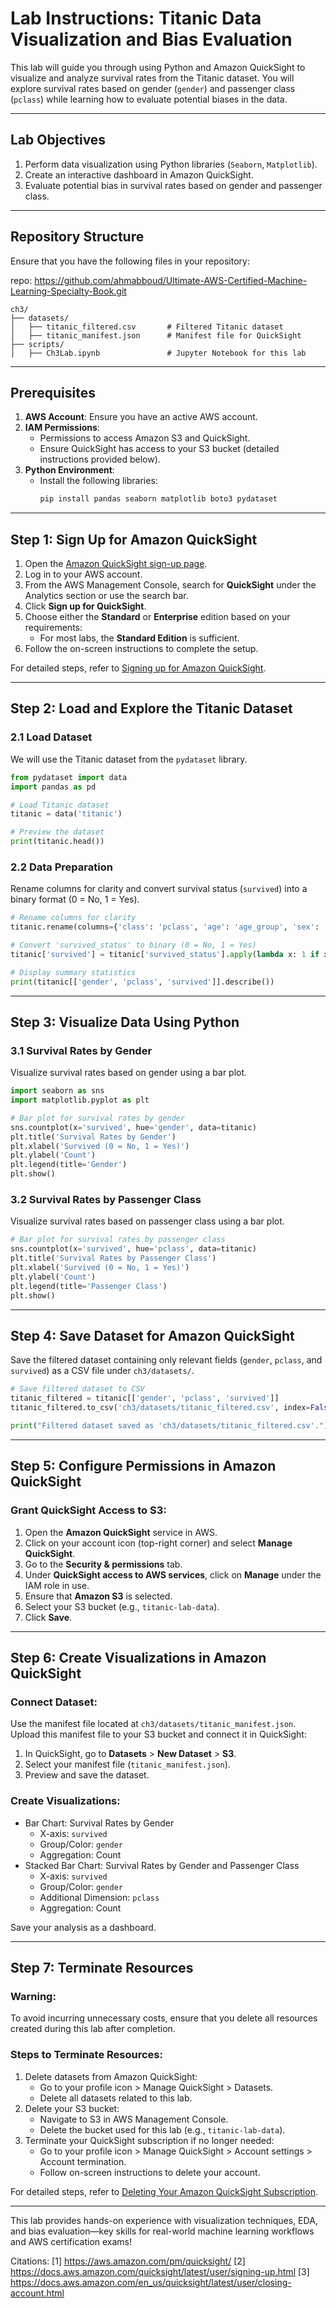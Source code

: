 

# **Lab Instructions: Titanic Data Visualization and Bias Evaluation**

This lab will guide you through using Python and Amazon QuickSight to visualize and analyze survival rates from the Titanic dataset. You will explore survival rates based on gender (`gender`) and passenger class (`pclass`) while learning how to evaluate potential biases in the data.

---

## **Lab Objectives**
1. Perform data visualization using Python libraries (`Seaborn`, `Matplotlib`).
2. Create an interactive dashboard in Amazon QuickSight.
3. Evaluate potential bias in survival rates based on gender and passenger class.

---

## **Repository Structure**
Ensure that you have the following files in your repository:

repo: https://github.com/ahmabboud/Ultimate-AWS-Certified-Machine-Learning-Specialty-Book.git

```
ch3/
├── datasets/
│   ├── titanic_filtered.csv       # Filtered Titanic dataset
│   ├── titanic_manifest.json      # Manifest file for QuickSight
├── scripts/
│   ├── Ch3Lab.ipynb               # Jupyter Notebook for this lab
```

---

## **Prerequisites**
1. **AWS Account**: Ensure you have an active AWS account.
2. **IAM Permissions**:
   - Permissions to access Amazon S3 and QuickSight.
   - Ensure QuickSight has access to your S3 bucket (detailed instructions provided below).
3. **Python Environment**:
   - Install the following libraries:
     ```bash
     pip install pandas seaborn matplotlib boto3 pydataset
     ```

---

## **Step 1: Sign Up for Amazon QuickSight**

1. Open the [Amazon QuickSight sign-up page](https://aws.amazon.com/pm/quicksight/).
2. Log in to your AWS account.
3. From the AWS Management Console, search for **QuickSight** under the Analytics section or use the search bar.
4. Click **Sign up for QuickSight**.
5. Choose either the **Standard** or **Enterprise** edition based on your requirements:
   - For most labs, the **Standard Edition** is sufficient.
6. Follow the on-screen instructions to complete the setup.

For detailed steps, refer to [Signing up for Amazon QuickSight](https://docs.aws.amazon.com/quicksight/latest/user/signing-up.html).

---

## **Step 2: Load and Explore the Titanic Dataset**

### **2.1 Load Dataset**
We will use the Titanic dataset from the `pydataset` library.

```python
from pydataset import data
import pandas as pd

# Load Titanic dataset
titanic = data('titanic')

# Preview the dataset
print(titanic.head())
```

### **2.2 Data Preparation**
Rename columns for clarity and convert survival status (`survived`) into a binary format (0 = No, 1 = Yes).

```python
# Rename columns for clarity
titanic.rename(columns={'class': 'pclass', 'age': 'age_group', 'sex': 'gender', 'survived': 'survived_status'}, inplace=True)

# Convert 'survived_status' to binary (0 = No, 1 = Yes)
titanic['survived'] = titanic['survived_status'].apply(lambda x: 1 if x == 'yes' else 0)

# Display summary statistics
print(titanic[['gender', 'pclass', 'survived']].describe())
```

---

## **Step 3: Visualize Data Using Python**

### **3.1 Survival Rates by Gender**
Visualize survival rates based on gender using a bar plot.

```python
import seaborn as sns
import matplotlib.pyplot as plt

# Bar plot for survival rates by gender
sns.countplot(x='survived', hue='gender', data=titanic)
plt.title('Survival Rates by Gender')
plt.xlabel('Survived (0 = No, 1 = Yes)')
plt.ylabel('Count')
plt.legend(title='Gender')
plt.show()
```

### **3.2 Survival Rates by Passenger Class**
Visualize survival rates based on passenger class using a bar plot.

```python
# Bar plot for survival rates by passenger class
sns.countplot(x='survived', hue='pclass', data=titanic)
plt.title('Survival Rates by Passenger Class')
plt.xlabel('Survived (0 = No, 1 = Yes)')
plt.ylabel('Count')
plt.legend(title='Passenger Class')
plt.show()
```

---

## **Step 4: Save Dataset for Amazon QuickSight**

Save the filtered dataset containing only relevant fields (`gender`, `pclass`, and `survived`) as a CSV file under `ch3/datasets/`.

```python
# Save filtered dataset to CSV
titanic_filtered = titanic[['gender', 'pclass', 'survived']]
titanic_filtered.to_csv('ch3/datasets/titanic_filtered.csv', index=False)

print("Filtered dataset saved as 'ch3/datasets/titanic_filtered.csv'.")
```

---

## **Step 5: Configure Permissions in Amazon QuickSight**

### Grant QuickSight Access to S3:
1. Open the **Amazon QuickSight** service in AWS.
2. Click on your account icon (top-right corner) and select **Manage QuickSight**.
3. Go to the **Security & permissions** tab.
4. Under **QuickSight access to AWS services**, click on **Manage** under the IAM role in use.
5. Ensure that **Amazon S3** is selected.
6. Select your S3 bucket (e.g., `titanic-lab-data`).
7. Click **Save**.

---

## **Step 6: Create Visualizations in Amazon QuickSight**

### Connect Dataset:
Use the manifest file located at `ch3/datasets/titanic_manifest.json`. Upload this manifest file to your S3 bucket and connect it in QuickSight:
1. In QuickSight, go to **Datasets** > **New Dataset** > **S3**.
2. Select your manifest file (`titanic_manifest.json`).
3. Preview and save the dataset.

### Create Visualizations:
- Bar Chart: Survival Rates by Gender
  - X-axis: `survived`
  - Group/Color: `gender`
  - Aggregation: Count
- Stacked Bar Chart: Survival Rates by Gender and Passenger Class
  - X-axis: `survived`
  - Group/Color: `gender`
  - Additional Dimension: `pclass`
  - Aggregation: Count

Save your analysis as a dashboard.

---

## **Step 7: Terminate Resources**

### Warning:
To avoid incurring unnecessary costs, ensure that you delete all resources created during this lab after completion.

### Steps to Terminate Resources:
1. Delete datasets from Amazon QuickSight:
   - Go to your profile icon > Manage QuickSight > Datasets.
   - Delete all datasets related to this lab.
2. Delete your S3 bucket:
   - Navigate to S3 in AWS Management Console.
   - Delete the bucket used for this lab (e.g., `titanic-lab-data`).
3. Terminate your QuickSight subscription if no longer needed:
   - Go to your profile icon > Manage QuickSight > Account settings > Account termination.
   - Follow on-screen instructions to delete your account.

For detailed steps, refer to [Deleting Your Amazon QuickSight Subscription](https://docs.aws.amazon.com/en_us/quicksight/latest/user/closing-account.html).

---

This lab provides hands-on experience with visualization techniques, EDA, and bias evaluation—key skills for real-world machine learning workflows and AWS certification exams!

Citations:
[1] https://aws.amazon.com/pm/quicksight/
[2] https://docs.aws.amazon.com/quicksight/latest/user/signing-up.html
[3] https://docs.aws.amazon.com/en_us/quicksight/latest/user/closing-account.html